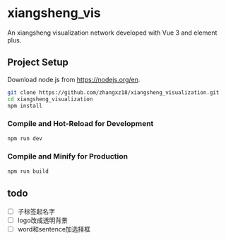 # xiangsheng_vis

An xiangsheng visualization network developed with Vue 3 and element plus.

## Project Setup
Download node.js from https://nodejs.org/en.


```sh
git clone https://github.com/zhangxz18/xiangsheng_visualization.git
cd xiangsheng_visualization
npm install
```

### Compile and Hot-Reload for Development

```sh
npm run dev
```

### Compile and Minify for Production

```sh
npm run build
```

## todo
- [ ] 子标签起名字
- [ ] logo改成透明背景
- [ ] word和sentence加选择框